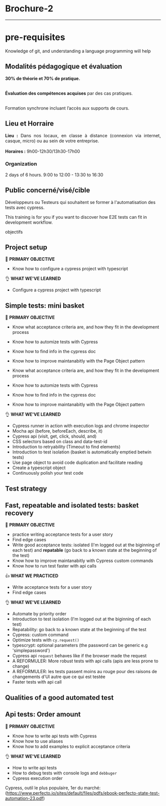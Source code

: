# Brochure-2



--------------------------

# pre-requisites

Knowledge of git, and understanding a language programming will help



## Modalités pédagogique et évaluation

<strong>30% de théorie et 70% de pratique.</strong><br><br>

<strong>Évaluation des compétences acquises</strong> par des cas pratiques.<br><br>

Formation synchrone incluant l’accès aux supports de cours.

## Lieu et Horraire

<div style="text-align: justify;"><strong>Lieu :</strong> Dans nos locaux, en classe à distance (connexion via internet, casque, micro) ou au sein de votre entreprise.</div><div>&nbsp;</div><div style="text-align: justify;"><strong>Horaires :</strong> 9h00-12h30/13h30-17h00</div>				


### Organization

2 days of 6 hours.
9:00 to 12:00 - 13:30 to 16:30



## Public concerné/visé/cible

Développeurs ou Testeurs qui souhaitent se former à l'automatisation des tests avec cypress.

This training is for you if you want to discover how E2E tests can fit in development workflow.



objectifs

## Project setup

🧩 **PRIMARY OBJECTIVE**


- Know how to configure a cypress project with typescript

👌 **WHAT WE'VE LEARNED**

- Configure a cypress project with typescript

## Simple tests: mini basket


🧩 **PRIMARY OBJECTIVE**

- Know what acceptance criteria are, and how they fit in the development process
- Know how to automize tests with Cypress
- Know how to find info in the cypress doc
- Know how to improve maintanabitly with the Page Object pattern

- Know what acceptance criteria are, and how they fit in the development process
- Know how to automize tests with Cypress
- Know how to find info in the cypress doc
- Know how to improve maintanabitly with the Page Object pattern

👌 **WHAT WE'VE LEARNED**

- Cypress runner in action with execution logs and chrome inspector
- Mocha api (before, beforeEach, describe, it)
- Cypress api (visit, get, click, should, and)
- CSS selectors based on class and data-test-id
- Introduction to retryability (Timeout to find elements)
- Introduction to test isolation (basket is automatically emptied betwin tests)
- Use page object to avoid code duplication and facilitate reading
- Create a typescript object
- Continuously polish your test code

## Test strategy

## Fast, repeatable and isolated tests: basket recovery


🧩 **PRIMARY OBJECTIVE**

- practice writing acceptance tests for a user story
- Find edge cases
- Write good acceptance tests: isolated (I'm logged out at the biginning of each test) and **repatable** (go back to a known state at the beginning of the test)
- Know how to improve maintanabitly with Cypress custom commands
- Know how to run test faster with api calls

👍 **WHAT WE PRACTICED**

- Write acceptance tests for a user story
- Find edge cases


👌 **WHAT WE'VE LEARNED**

- Automate by priority order
- Introduction to test isolation (I'm logged out at the biginning of each test)
- Repatability: go back to a known state at the beginning of the test
- Cypress: custom command
- Optimize tests with `cy.request()`
- typescrypt: optional parameters (the password can be generic e.g 'simplepassword')
- Cypress api `request` behaves like if the browser made the request
- A REFORMULER: More robust tests with api calls (apis are less prone to change)
- A REFORMULER: les tests passent moins au rouge pour des raisons de changements d'UI autre que ce qui est testée
- Faster tests with api call


## Qualities of a good automated test

## Api tests: Order amount

🧩 **PRIMARY OBJECTIVE**

- Know how to write api tests with Cypress
- Know how to use aliases
- Know how to add examples to explicit acceptance criteria

👌 **WHAT WE'VE LEARNED**

- How to write api tests
- How to debug tests with console logs and `debbuger`
- Cypress execution order





Cypress, outil le plus populaire, 1er du marché:
 (https://www.perfecto.io/sites/default/files/pdfs/ebook-perfecto-state-test-automation-23.pdf)